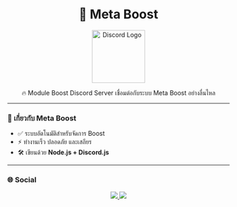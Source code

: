 <h1 align="center">🚀 Meta Boost</h1>

<p align="center">
  <img src="https://img5.pic.in.th/file/secure-sv1/1000308457-1.png" width="120" alt="Discord Logo"/>
</p>

<p align="center">
  🔥 Module Boost Discord Server
  เชื่อมต่อกับระบบ Meta Boost อย่างลื่นไหล
</p>

---

### 📌 เกี่ยวกับ Meta Boost
- ✅ ระบบอัตโนมัติสำหรับจัดการ Boost  
- ⚡ ทำงานเร็ว ปลอดภัย และเสถียร  
- 🛠️ เขียนด้วย **Node.js + Discord.js**  

---

### 🌐 Social
<p align="center">
  <a href="https://discord.gg/awHAZNap2d">
    <img src="https://img.shields.io/badge/Discord-Join%20Now-5865F2?style=for-the-badge&logo=discord&logoColor=white"/>
  </a>
  <a href="https://github.com/parkontop">
    <img src="https://img.shields.io/badge/GitHub-Follow-181717?style=for-the-badge&logo=github"/>
  </a>
</p>

